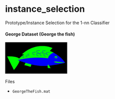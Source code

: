 # instance_selection
Prototype/Instance Selection for the 1-nn Classifier

#### George Dataset (George the fish)
<img src="https://github.com/LucyKuncheva/instance_selection/blob/master/GeorgeImage.jpg" width="200"/>

Files

  * `GeorgeTheFish.mat`
